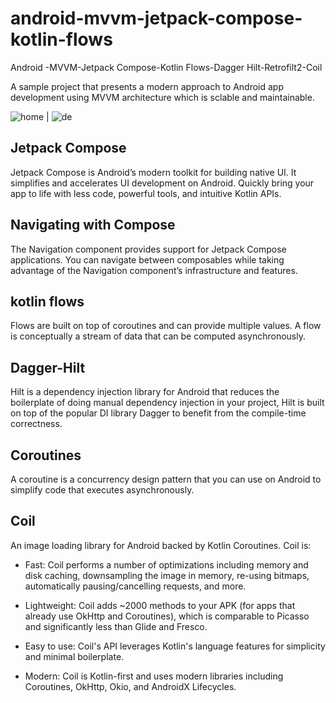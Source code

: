 
# android-mvvm-jetpack-compose-kotlin-flows
Android -MVVM-Jetpack Compose-Kotlin Flows-Dagger Hilt-Retrofilt2-Coil

A sample project that presents a modern approach to Android app development using MVVM architecture which is sclable and maintainable.

![home](https://user-images.githubusercontent.com/31374697/180599732-d579a199-3fef-4d18-a6b9-5bb99b7c32ff.jpeg) | ![de](https://user-images.githubusercontent.com/31374697/180600006-a25a980c-b0e2-4729-807a-d31dbad0f3ad.jpeg)



## Jetpack Compose
Jetpack Compose is Android’s modern toolkit for building native UI. It simplifies and accelerates UI development on Android. Quickly bring your app to life with less code, powerful tools, and intuitive Kotlin APIs.

## Navigating with Compose
The Navigation component provides support for Jetpack Compose applications. You can navigate between composables while taking advantage of the Navigation component’s infrastructure and features.


## kotlin flows
Flows are built on top of coroutines and can provide multiple values. A flow is conceptually a stream of data that can be computed asynchronously. 

## Dagger-Hilt
Hilt is a dependency injection library for Android that reduces the boilerplate of doing manual dependency injection in your project,
Hilt is built on top of the popular DI library Dagger to benefit from the compile-time correctness.

## Coroutines
A coroutine is a concurrency design pattern that you can use on Android to simplify code that executes asynchronously.

## Coil
An image loading library for Android backed by Kotlin Coroutines. Coil is:

- Fast:
Coil performs a number of optimizations including memory and disk caching, downsampling the image in memory, re-using bitmaps, automatically pausing/cancelling requests, and more.

- Lightweight:
Coil adds ~2000 methods to your APK (for apps that already use OkHttp and Coroutines), which is comparable to Picasso and significantly less than Glide and Fresco.

- Easy to use:
Coil's API leverages Kotlin's language features for simplicity and minimal boilerplate.

- Modern:
Coil is Kotlin-first and uses modern libraries including Coroutines, OkHttp, Okio, and AndroidX Lifecycles.







